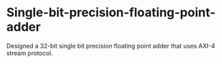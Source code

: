 # Single-bit-precision-floating-point-adder
Designed a 32-bit single bit precision floating point adder that uses AXI-4 stream protocol.
